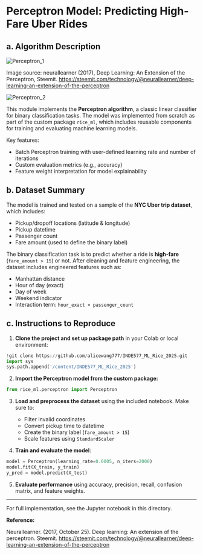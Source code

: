 # Perceptron Model: Predicting High-Fare Uber Rides

## a. Algorithm Description

![Perceptron_1](https://github.com/user-attachments/assets/f9c99053-72e0-4b0b-8d7c-6239ccd9f0ef)

Image source: neurallearner (2017), Deep Learning: An Extension of the Perceptron, Steemit. https://steemit.com/technology/@neurallearner/deep-learning-an-extension-of-the-perceptron

![Perceptron_2](https://github.com/user-attachments/assets/ba108c45-5f81-4f35-8985-30d219928526)

This module implements the **Perceptron algorithm**, a classic linear classifier for binary classification tasks. The model was implemented from scratch as part of the custom package `rice_ml`, which includes reusable components for training and evaluating machine learning models.

Key features:
- Batch Perceptron training with user-defined learning rate and number of iterations
- Custom evaluation metrics (e.g., accuracy)
- Feature weight interpretation for model explainability

## b. Dataset Summary

The model is trained and tested on a sample of the **NYC Uber trip dataset**, which includes:

- Pickup/dropoff locations (latitude & longitude)
- Pickup datetime
- Passenger count
- Fare amount (used to define the binary label)

The binary classification task is to predict whether a ride is **high-fare** (`fare_amount > 15`) or not. After cleaning and feature engineering, the dataset includes engineered features such as:
- Manhattan distance
- Hour of day (exact)
- Day of week
- Weekend indicator
- Interaction term: `hour_exact × passenger_count`

## c. Instructions to Reproduce

1. **Clone the project and set up package path** in your Colab or local environment:

```python
!git clone https://github.com/alicewang777/INDE577_ML_Rice_2025.git
import sys
sys.path.append('/content/INDE577_ML_Rice_2025')
```

2. **Import the Perceptron model from the custom package:**

```python
from rice_ml.perceptron import Perceptron
```

3. **Load and preprocess the dataset** using the included notebook. Make sure to:
   - Filter invalid coordinates
   - Convert pickup time to datetime
   - Create the binary label (`fare_amount > 15`)
   - Scale features using `StandardScaler`

4. **Train and evaluate the model**:

```python
model = Perceptron(learning_rate=0.0005, n_iters=2000)
model.fit(X_train, y_train)
y_pred = model.predict(X_test)
```

5. **Evaluate performance** using accuracy, precision, recall, confusion matrix, and feature weights.

---

For full implementation, see the Jupyter notebook in this directory.

**Reference:**

Neurallearner. (2017, October 25). Deep learning: An extension of the perceptron. Steemit. https://steemit.com/technology/@neurallearner/deep-learning-an-extension-of-the-perceptron
